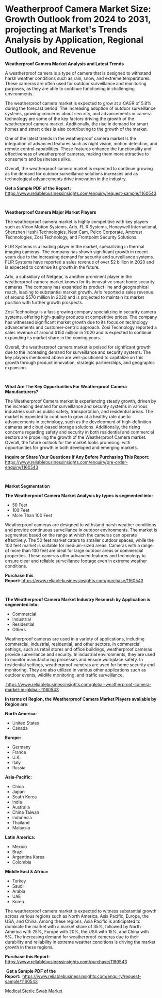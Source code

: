 <p><h1>Weatherproof Camera Market Size: Growth Outlook from 2024 to 2031, projecting at Market's Trends Analysis by Application, Regional Outlook, and Revenue</h1></p><p><strong>Weatherproof Camera Market Analysis and Latest Trends</strong></p>
<p><p>A weatherproof camera is a type of camera that is designed to withstand harsh weather conditions such as rain, snow, and extreme temperatures. These cameras are often used for outdoor surveillance and monitoring purposes, as they are able to continue functioning in challenging environments.</p><p>The weatherproof camera market is expected to grow at a CAGR of 5.8% during the forecast period. The increasing adoption of outdoor surveillance systems, growing concerns about security, and advancements in camera technology are some of the key factors driving the growth of the weatherproof camera market. Additionally, the rise in demand for smart homes and smart cities is also contributing to the growth of the market.</p><p>One of the latest trends in the weatherproof camera market is the integration of advanced features such as night vision, motion detection, and remote control capabilities. These features enhance the functionality and effectiveness of weatherproof cameras, making them more attractive to consumers and businesses alike.</p><p>Overall, the weatherproof camera market is expected to continue growing as the demand for outdoor surveillance solutions increases and as technological advancements drive innovation in the industry.</p></p>
<p><strong>Get a Sample PDF of the Report:&nbsp;</strong> <a href="https://www.reliablebusinessinsights.com/enquiry/request-sample/1160543">https://www.reliablebusinessinsights.com/enquiry/request-sample/1160543</a></p>
<p>&nbsp;</p>
<p><strong>Weatherproof Camera Major Market Players</strong></p>
<p><p>The weatherproof camera market is highly competitive with key players such as Vicon Motion Systems, Arlo, FLIR Systems, Honeywell International, Shenzhen Heshi Technologies, Nest Cam, Pelco Corporate, Amcrest Technologies, Zosi Technology, and Frontpoint Security Solutions. </p><p>FLIR Systems is a leading player in the market, specializing in thermal imaging cameras. The company has shown significant growth in recent years due to the increasing demand for security and surveillance systems. FLIR Systems have reported a sales revenue of over $2 billion in 2020 and is expected to continue its growth in the future.</p><p>Arlo, a subsidiary of Netgear, is another prominent player in the weatherproof camera market known for its innovative smart home security cameras. The company has expanded its product line and geographical reach, leading to substantial market growth. Arlo reported a sales revenue of around $570 million in 2020 and is projected to maintain its market position with further growth prospects.</p><p>Zosi Technology is a fast-growing company specializing in security camera systems, offering high-quality products at competitive prices. The company has witnessed significant market growth due to its focus on technology advancements and customer-centric approach. Zosi Technology reported a sales revenue of around $150 million in 2020 and is expected to continue expanding its market share in the coming years.</p><p>Overall, the weatherproof camera market is poised for significant growth due to the increasing demand for surveillance and security systems. The key players mentioned above are well-positioned to capitalize on this growth through product innovation, strategic partnerships, and geographic expansion.</p></p>
<p>&nbsp;</p>
<p><strong>What Are The Key Opportunities For Weatherproof Camera Manufacturers?</strong></p>
<p><p>The Weatherproof Camera market is experiencing steady growth, driven by the increasing demand for surveillance and security systems in various industries such as public safety, transportation, and residential areas. The market is expected to continue to grow at a healthy rate due to advancements in technology, such as the development of high-definition cameras and cloud-based storage solutions. Additionally, the rising concerns regarding safety and security in both residential and commercial sectors are propelling the growth of the Weatherproof Camera market. Overall, the future outlook for the market looks promising, with opportunities for growth in both developed and emerging markets.</p></p>
<p><strong>Inquire or Share Your Questions If Any Before Purchasing This Report:</strong> <a href="https://www.reliablebusinessinsights.com/enquiry/pre-order-enquiry/1160543">https://www.reliablebusinessinsights.com/enquiry/pre-order-enquiry/1160543</a></p>
<p>&nbsp;</p>
<p><strong>Market Segmentation</strong></p>
<p><strong>The Weatherproof Camera Market Analysis by types is segmented into:</strong></p>
<p><ul><li>50 Feet</li><li>100 Feet</li><li>More Than 100 Feet</li></ul></p>
<p><p>Weatherproof cameras are designed to withstand harsh weather conditions and provide continuous surveillance in outdoor environments. The market is segmented based on the range at which the cameras can operate effectively. The 50 feet market caters to smaller outdoor spaces, while the 100 feet market is suitable for medium-sized areas. Cameras with a range of more than 100 feet are ideal for large outdoor areas or commercial properties. These cameras offer advanced features and technology to ensure clear and reliable surveillance footage even in extreme weather conditions.</p></p>
<p><strong>Purchase this Report:&nbsp;</strong><a href="https://www.reliablebusinessinsights.com/purchase/1160543">https://www.reliablebusinessinsights.com/purchase/1160543</a></p>
<p>&nbsp;</p>
<p><strong>The Weatherproof Camera Market Industry Research by Application is segmented into:</strong></p>
<p><ul><li>Commercial</li><li>Industrial</li><li>Residential</li><li>Others</li></ul></p>
<p><p>Weatherproof cameras are used in a variety of applications, including commercial, industrial, residential, and other sectors. In commercial settings, such as retail stores and office buildings, weatherproof cameras provide surveillance and security. In industrial environments, they are used to monitor manufacturing processes and ensure workplace safety. In residential settings, weatherproof cameras are used for home security and monitoring. They are also utilized in various other applications such as outdoor events, wildlife monitoring, and traffic surveillance.</p></p>
<p><a href="https://www.reliablebusinessinsights.com/global-weatherproof-camera-market-in-global-r1160543">&nbsp;https://www.reliablebusinessinsights.com/global-weatherproof-camera-market-in-global-r1160543</a></p>
<p><strong>In terms of Region, the Weatherproof Camera Market Players available by Region are:</strong></p>
<p>
    <p> <strong> North America: </strong>
        <ul>
            <li>United States</li>
            <li>Canada</li>
        </ul>
        </p> 
    <p> <strong> Europe: </strong>
        <ul>
            <li>Germany</li>
            <li>France</li>
            <li>U.K.</li>
            <li>Italy</li>
            <li>Russia</li>
        </ul>
        </p> 
    <p> <strong> Asia-Pacific: </strong>
        <ul>
            <li>China</li>
            <li>Japan</li>
            <li>South Korea</li>
            <li>India</li>
            <li>Australia</li>
            <li>China Taiwan</li>
            <li>Indonesia</li>
            <li>Thailand</li>
            <li>Malaysia</li>
        </ul>
        </p> 
    <p> <strong> Latin America: </strong>
        <ul>
            <li>Mexico</li>
            <li>Brazil</li>
            <li>Argentina Korea</li>
            <li>Colombia</li>
        </ul>
        </p> 
    <p> <strong> Middle East & Africa: </strong>
        <ul>
            <li>Turkey</li>
            <li>Saudi</li>
            <li>Arabia</li>
            <li>UAE</li>
            <li>Korea</li>
        </ul>
    </p>
    </p>
<p><p>The weatherproof camera market is expected to witness substantial growth across various regions such as North America, Asia Pacific, Europe, the USA, and China. Among these regions, Asia Pacific is anticipated to dominate the market with a market share of 35%, followed by North America with 25%, Europe with 20%, the USA with 15%, and China with 5%. The increasing demand for weatherproof cameras due to their durability and reliability in extreme weather conditions is driving the market growth in these regions.</p></p>
<p><strong>Purchase this Report: </strong><a href="https://www.reliablebusinessinsights.com/purchase/1160543">https://www.reliablebusinessinsights.com/purchase/1160543</a></p>
<p>&nbsp;<strong>Get a Sample PDF of the Report:&nbsp;&nbsp;</strong><a href="https://www.reliablebusinessinsights.com/enquiry/request-sample/1160543">https://www.reliablebusinessinsights.com/enquiry/request-sample/1160543</a></p>
<p><strong></strong></p>
<p><p><a href="https://medium.com/@mslonkoss21/medical-sterile-swab-industry-analysis-report-its-market-size-share-trends-by-application-481cf7364d04">Medical Sterile Swab Market</a></p></p>
